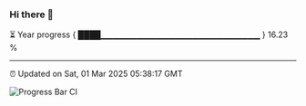 ### Hi there 👋

⏳ Year progress { ████▁▁▁▁▁▁▁▁▁▁▁▁▁▁▁▁▁▁▁▁▁▁▁▁▁▁ } 16.23 %

---

⏰ Updated on Sat, 01 Mar 2025 05:38:17 GMT

![Progress Bar CI](https://github.com/IshwaranRudhara/GIT-ACTION/workflows/Progress%20Bar%20CI/badge.svg)
